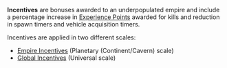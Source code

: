 **Incentives** are bonuses awarded to an underpopulated empire and include a
percentage increase in [Experience Points](Experience_Points.md) awarded for
kills and reduction in spawn timers and vehicle acquisition timers.

Incentives are applied in two different scales:

- [Empire Incentives](../etc/Empire_Incentives.md) (Planetary (Continent/Cavern)
  scale)
- [Global Incentives](Global_Incentives.md) (Universal scale)


